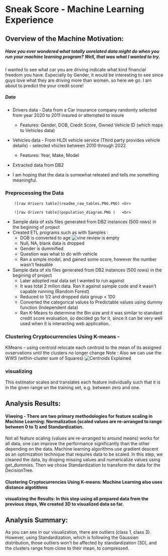 # Sneak Score - Machine Learning Experience 


## Overview of the Machine Motivation:

##### Have you ever wondered what totally unrelated data might do when you run your machine learning program?  Well, that was what I wanted to try.
I wanted to see what car you are driving indicate what kind financial freedom you have. Especially by Gender, it would be interesting to see since guys 
love what they are driving more than women.  so here we go.  I am about to predict the your credit score!

##### Data
-	Drivers data - Data from a Car insurance company randomly selected from year 2020 to 2011 insured or attempted to insure
	- Features: Gender, DOB, Credit Score, Owned Vehicle ID (which maps to Vehicles data)
-	Vehicles data - From HLDI vehicle service (Third party provides vehicle details) - selected vhicles between 2010 through 2022
	- Features: Year, Make, Model
	
- 	Extracted data from DB2
	
-	I am hoping that the data is somewhat releated and tells me something meaningful.

### Preprocessing the Data  

		![raw drivers table](readme_raw_tables.PNG.PNG)	<br>
		
		![raw drivers table](population_diagram.PNG )	<br>

-	Sample data of xsls files generated from DB2 instances (500 rows) in the begining of project
- 	Created ETL programs such as with Samples :
	- DOB is converted to age
	![vine review is empty](vine_empty.png)	
	- Null, NA, blank data is dropped
	- Gender is dummified
	- Question was what to do with vehicle
	- Ran a simple model, and gained some score, however the number wasn't feasable
-	Sample data of xls files generated from DB2 instances (500 rows) in the begining of project
	- Later adopted real data set I wanted to run against
	- It was total 2 milion data. Ran it against sample code and it wasn't capable running (Random Forest)
	- Reduced to 1/2 and dropped data group < 100
	- Converted the categorical values to Predictable values using dummy  function (Independent data)
	- Ran K-Means to determine the Bin size and it was similar to standard credit score evaluation, so decided go for it, since it can be very well used when it is interacting web application.


### Clustering Cryptocurrencies Using K-means - 
KMeans – using centroid relocate each centroid to the mean of its assigned ovservations until the clusters no longer change
Note : Also we can use  the WWS (within-cluster sum of Squares)
![Centroids Explained](Images/centroid_explained.PNG)	

### visualizing 
This estimator scales and translates each feature individually such that it is in the given range on the training set, 
e.g. between zero and one.


## Analysis Results:


#### Viweing - There are two primary methodologies for feature scaling in Machine Learning:  Normalization (scaled values are re-arranged to range between 0 to 1) and Standardization. 
Not all feature scaling (values are re-arranged to around means) works for all data, one can improve the performance significantly than the other depending on the data. Machine learning algorithms use
gradient descent as an optimization technique that requires data to be scaled. In this step, we cleaned the data, by droping missing values and numericalize values using get_dummies.
Then we chose Standardization to transform the data for the DecisionTree.  







#### Clustering Cryptocurrencies Using K-means: Machine Learning also uses distance algotithms 


#### visualizing the Results:  In this step using all prepared data from the previous steps, We created 3D to visualized data so far. 

## Analysis Summary:

As you can see in our visualization, there are outliers (class 1, class 3).  However, using Standardization, 
which is following the Gaussian distribution, those outliers won't be affected by standardization (3D), and the clusters range from close to their mean, to compressed.


